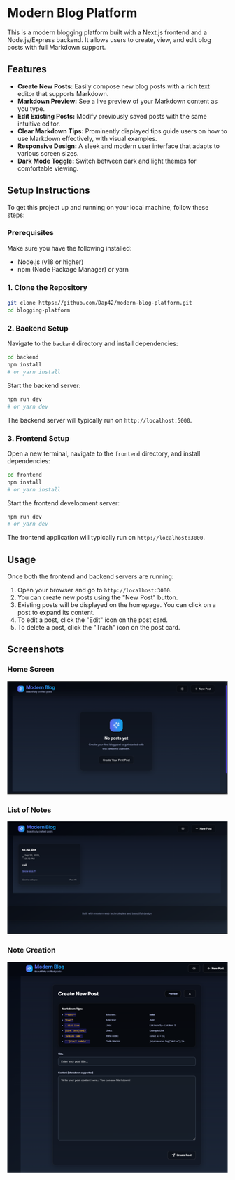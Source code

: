 # Modern Blog Platform

This is a modern blogging platform built with a Next.js frontend and a Node.js/Express backend. It allows users to create, view, and edit blog posts with full Markdown support.

## Features

- **Create New Posts:** Easily compose new blog posts with a rich text editor that supports Markdown.
- **Markdown Preview:** See a live preview of your Markdown content as you type.
- **Edit Existing Posts:** Modify previously saved posts with the same intuitive editor.
- **Clear Markdown Tips:** Prominently displayed tips guide users on how to use Markdown effectively, with visual examples.
- **Responsive Design:** A sleek and modern user interface that adapts to various screen sizes.
- **Dark Mode Toggle:** Switch between dark and light themes for comfortable viewing.

## Setup Instructions

To get this project up and running on your local machine, follow these steps:

### Prerequisites

Make sure you have the following installed:

- Node.js (v18 or higher)
- npm (Node Package Manager) or yarn

### 1. Clone the Repository

```bash
git clone https://github.com/Dap42/modern-blog-platform.git
cd blogging-platform
```

### 2. Backend Setup

Navigate to the `backend` directory and install dependencies:

```bash
cd backend
npm install
# or yarn install
```

Start the backend server:

```bash
npm run dev
# or yarn dev
```

The backend server will typically run on `http://localhost:5000`.

### 3. Frontend Setup

Open a new terminal, navigate to the `frontend` directory, and install dependencies:

```bash
cd frontend
npm install
# or yarn install
```

Start the frontend development server:

```bash
npm run dev
# or yarn dev
```

The frontend application will typically run on `http://localhost:3000`.

## Usage

Once both the frontend and backend servers are running:

1.  Open your browser and go to `http://localhost:3000`.
2.  You can create new posts using the "New Post" button.
3.  Existing posts will be displayed on the homepage. You can click on a post to expand its content.
4.  To edit a post, click the "Edit" icon on the post card.
5.  To delete a post, click the "Trash" icon on the post card.

## Screenshots

### Home Screen

![Home Screen](frontend/assests/home_screen.png)

### List of Notes

![List of Notes](frontend/assests/list_of_notes.png)

### Note Creation

![Note Creation](frontend/assests/note_creation.png)
